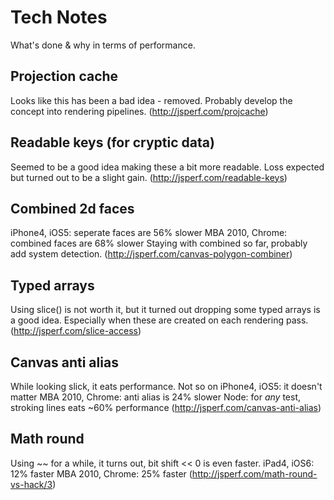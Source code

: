 # Tech Notes

What's done & why in terms of performance.


## Projection cache

Looks like this has been a bad idea - removed.
Probably develop the concept into rendering pipelines.
(http://jsperf.com/projcache)


## Readable keys (for cryptic data)

Seemed to be a good idea making these a bit more readable.
Loss expected but turned out to be a slight gain.
(http://jsperf.com/readable-keys)


## Combined 2d faces

iPhone4, iOS5: seperate faces are 56% slower
MBA 2010, Chrome: combined faces are 68% slower
Staying with combined so far, probably add system detection.
(http://jsperf.com/canvas-polygon-combiner)


## Typed arrays

Using slice() is not worth it, but it turned out dropping some typed arrays is a good idea.
Especially when these are created on each rendering pass.
(http://jsperf.com/slice-access)


## Canvas anti alias

While looking slick, it eats performance.
Not so on iPhone4, iOS5: it doesn't matter
MBA 2010, Chrome: anti alias is 24% slower
Node: for *any* test, stroking lines eats ~60% performance
(http://jsperf.com/canvas-anti-alias)


## Math round

Using ~~ for a while, it turns out, bit shift << 0 is even faster.
iPad4, iOS6: 12% faster
MBA 2010, Chrome: 25% faster
(http://jsperf.com/math-round-vs-hack/3)